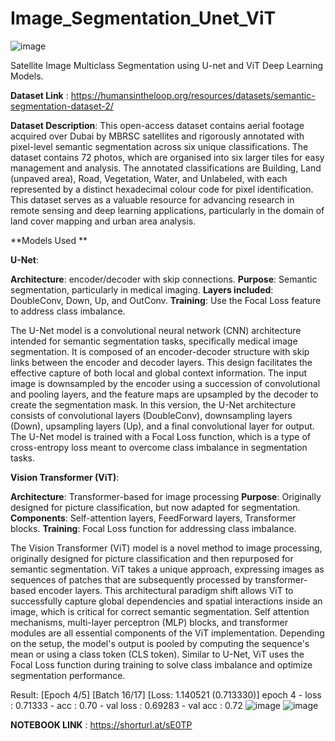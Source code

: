 # Image_Segmentation_Unet_ViT

![image](https://github.com/user-attachments/assets/c22c09d8-c228-4326-aeb4-a15a55c92ad4)

Satellite Image Multiclass Segmentation using U-net and ViT Deep Learning Models.

**Dataset Link** : https://humansintheloop.org/resources/datasets/semantic-segmentation-dataset-2/

**Dataset Description**: This open-access dataset contains aerial footage acquired over Dubai by MBRSC satellites and 
rigorously annotated with pixel-level semantic segmentation across six unique 
classifications. The dataset contains 72 photos, which are organised into six larger tiles for easy management and analysis. 
The annotated classifications are Building, Land (unpaved area), Road, Vegetation, Water, and Unlabeled, with each represented by a distinct hexadecimal colour code for pixel identification.
This dataset serves as a valuable resource for advancing research in remote sensing and deep learning applications, particularly in the domain of land cover mapping and urban area analysis. 

**Models Used **

**U-Net**: 

 **Architecture**: encoder/decoder with skip connections. 
 **Purpose**: Semantic segmentation, particularly in medical imaging. 
 **Layers included**: DoubleConv, Down, Up, and OutConv. 
 **Training**: Use the Focal Loss feature to address class imbalance.
 
 The U-Net model is a convolutional neural network (CNN) architecture intended for 
semantic segmentation tasks, specifically medical image segmentation. It is composed 
of an encoder-decoder structure with skip links between the encoder and decoder layers. 
This design facilitates the effective capture of both local and global context information. 
The input image is downsampled by the encoder using a succession of convolutional 
and pooling layers, and the feature maps are upsampled by the decoder to create the 
segmentation mask. In this version, the U-Net architecture consists of convolutional 
layers (DoubleConv), downsampling layers (Down), upsampling layers (Up), and a 
final convolutional layer for output. The U-Net model is trained with a Focal Loss 
function, which is a type of cross-entropy loss meant to overcome class imbalance in 
segmentation tasks.

 **Vision Transformer (ViT)**: 
 
  **Architecture**: Transformer-based for image processing 
  **Purpose**: Originally designed for picture classification, but now adapted for 
               segmentation. 
  **Components**: Self-attention layers, FeedForward layers, Transformer blocks. 
  **Training**: Focal Loss function for addressing class imbalance.
  
The Vision Transformer (ViT) model is a novel method to image processing, originally 
designed for picture classification and then repurposed for semantic segmentation. ViT 
takes a unique approach, expressing images as sequences of patches that are 
subsequently processed by transformer-based encoder layers. This architectural 
paradigm shift allows ViT to successfully capture global dependencies and spatial 
interactions inside an image, which is critical for correct semantic segmentation. Self
attention mechanisms, multi-layer perceptron (MLP) blocks, and transformer modules 
are all essential components of the ViT implementation. Depending on the setup, the 
model's output is pooled by computing the sequence's mean or using a class token (CLS 
token). Similar to U-Net, ViT uses the Focal Loss function during training to solve class 
imbalance and optimize segmentation performance.

Result:
[Epoch 4/5] [Batch 16/17] [Loss: 1.140521 (0.713330)] epoch 4 - loss : 0.71333 - acc : 0.70 - val loss : 0.69283 - val acc : 0.72
![image](https://github.com/user-attachments/assets/2892af6c-d020-43e2-b232-0e506be54d74)
![image](https://github.com/user-attachments/assets/b0cc9894-8f1d-4375-891d-b61bd6441a35)


**NOTEBOOK LINK** : https://shorturl.at/sE0TP



  

  
